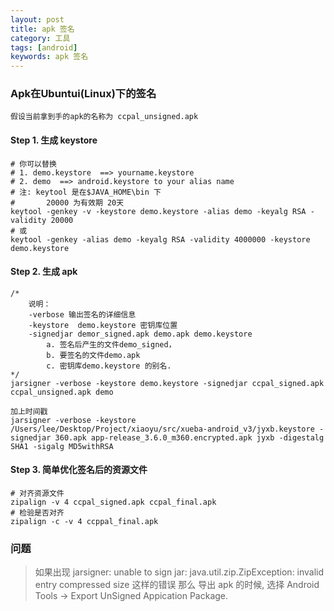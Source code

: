 ```yaml
---
layout: post
title: apk 签名 
category: 工具
tags: [android]
keywords: apk 签名
---
```


### Apk在Ubuntui(Linux)下的签名

    假设当前拿到手的apk的名称为 ccpal_unsigned.apk

#### Step 1. 生成 keystore 

    # 你可以替换
    # 1. demo.keystore  ==> yourname.keystore
    # 2. demo  ==> android.keystore to your alias name
    # 注: keytool 是在$JAVA_HOME\bin 下
    #       20000 为有效期 20天
    keytool -genkey -v -keystore demo.keystore -alias demo -keyalg RSA -validity 20000
    # 或 
    keytool -genkey -alias demo -keyalg RSA -validity 4000000 -keystore demo.keystore


#### Step 2. 生成 apk 

    /*
        说明：
        -verbose 输出签名的详细信息
        -keystore  demo.keystore 密钥库位置
        -signedjar demor_signed.apk demo.apk demo.keystore 
            a. 签名后产生的文件demo_signed，
            b. 要签名的文件demo.apk
            c. 密钥库demo.keystore 的别名.
    */
    jarsigner -verbose -keystore demo.keystore -signedjar ccpal_signed.apk ccpal_unsigned.apk demo

    加上时间戳
    jarsigner -verbose -keystore /Users/lee/Desktop/Project/xiaoyu/src/xueba-android_v3/jyxb.keystore -signedjar 360.apk app-release_3.6.0_m360.encrypted.apk jyxb -digestalg SHA1 -sigalg MD5withRSA
    
#### Step 3. 简单优化签名后的资源文件 

    # 对齐资源文件
    zipalign -v 4 ccpal_signed.apk ccpal_final.apk
    # 检验是否对齐
    zipalign -c -v 4 ccppal_final.apk
 

### 问题
> 如果出现 jarsigner: unable to sign jar: java.util.zip.ZipException: invalid entry compressed size 这样的错误
> 那么 导出 apk 的时候, 选择 Android Tools -> Export UnSigned Appication Package. 

